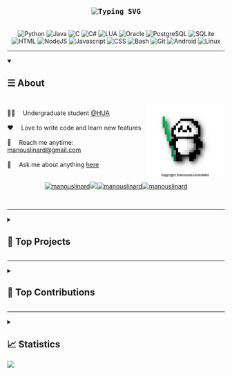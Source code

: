 <!-- Intro  -->
<h3 align="center">
        <br>
        <samp><img src="https://readme-typing-svg.demolab.com?font=Fira+Code&size=15&duration=2500&pause=3000&color=0ACF14&center=true&vCenter=true&lines=Hey+There%2C+I+am+Manousos+Linardakis!;%5B+And+welcome+to+my+profile+%3AD+%5D" alt="Typing SVG" /></a>
        </samp>
</h3>
<p align="center">
        <!-- Organisation  -->
        <samp>
            <br>
        </samp>
        <img alt="Python"
          src="https://img.shields.io/badge/Python-3776AB?style=for-the-badge&logo=python&logoColor=white">
        <img alt="Java"
          src="https://img.shields.io/badge/Java-ED8B00?style=for-the-badge&logo=java&logoColor=white">
        <img alt="C"
          src="https://img.shields.io/badge/C-00599C?style=for-the-badge&logo=c&logoColor=white">
        <img alt="C#"
          src="https://img.shields.io/badge/C%23-239120?style=for-the-badge&logo=c-sharp&logoColor=white">
        <img alt="LUA"
          src="https://img.shields.io/badge/Lua-2C2D72?style=for-the-badge&logo=lua&logoColor=white">
        <img alt="Oracle"
          src="https://img.shields.io/badge/Oracle-F80000?style=for-the-badge&logo=oracle&logoColor=black">
        <img alt="PostgreSQL"
          src="https://img.shields.io/badge/PostgreSQL-316192?style=for-the-badge&logo=postgresql&logoColor=white">
        <img alt="SQLite"
          src="https://img.shields.io/badge/SQLite-07405E?style=for-the-badge&logo=sqlite&logoColor=white">
        <img alt="HTML"
          src="https://img.shields.io/badge/HTML-239120?style=for-the-badge&logo=html5&logoColor=white">
        <img alt="NodeJS"
          src="https://img.shields.io/badge/Node.js-43853D?style=for-the-badge&logo=node.js&logoColor=white">
        <img alt="Javascript"
          src="https://img.shields.io/badge/JavaScript-F7DF1E?style=for-the-badge&logo=javascript&logoColor=black">
        <img alt="CSS"
          src="https://img.shields.io/badge/CSS-239120?&style=for-the-badge&logo=css3&logoColor=white">
        <img alt="Bash"
          src="https://img.shields.io/badge/GNU%20Bash-4EAA25?style=for-the-badge&logo=GNU%20Bash&logoColor=white">
        <img alt="Git"
          src="https://img.shields.io/badge/Git-F05032?style=for-the-badge&logo=git&logoColor=white">
        <img alt="Android"
          src="https://img.shields.io/badge/Android-3DDC84?style=for-the-badge&logo=android&logoColor=white">
        <img alt="Linux"
          src="https://img.shields.io/badge/Linux-FCC624?style=for-the-badge&logo=linux&logoColor=black">
</p>

---

<!-- Details Section-->
<details open>
    <summary><h2>&#9776; About</h2></summary>
    <br />
    <!-- Programmer Gif Image -->
<a href="https://play.unity.com/mg/other/webgl-build-253">
<img align="right" width="180" src="/assets/panda.png" alt="Panda png" title="Artwork by Manousos Linardakis"/></a>

🧑‍🎓 &emsp;Undergraduate student [@HUA](https://www.hua.gr/index.php/el/) <br/><br/>
❤️ &emsp;Love to write code and learn new features<br/><br/>
📧 &emsp;Reach me anytime: manouslinard@gmail.com<br/><br/>
💬 &emsp;Ask me about anything [here](https://github.com/manouslinard/manouslinard/issues)
<br></br>

<p align="center">
      <a href="https://linkedin.com/in/manouslinard" target="_blank"><img src="https://img.shields.io/badge/LinkedIn-0077B5?style=for-the-badge&logo=linkedin&logoColor=white" alt="manouslinard"/></a><a href="https://www.youtube.com/channel/UCzpvHiiqjEdic4UtRALX5tQ" target="_blank"><img src="https://img.shields.io/badge/YouTube-FF0000?style=for-the-badge&logo=youtube&logoColor=white" /></a><a href="https://www.instagram.com/linard_art/" target="_blank"><img src="https://img.shields.io/badge/Instagram-fe4164?style=for-the-badge&logo=instagram&logoColor=white" alt="manouslinard" /></a><a href="https://play.unity.com/u/manlinard02" target="_blank"><img src="https://img.shields.io/badge/Unity-100000?style=for-the-badge&logo=unity&logoColor=white" alt="manouslinard" /></a> 
</p>


<p><br></p>

    
</details>

---

<details>
    <summary><h2>📘 Top Projects</h2></summary>

<br/>
  <p align="center">
    <a href="https://github.com/eellak/fossbot"><img width="300" src="https://denvercoder1-github-readme-stats.vercel.app/api/pin/?username=eellak&repo=fossbot&theme=react&border_color=7F3FBF&bg_color=0D1117&title_color=C9D1D9&text_color=8B949E&icon_color=7F3FBF&hide_border=false&show_icons=true" alt="fossbot"></a>
    <a href="https://github.com/chronis10/fossbot_source"><img width="300" src="https://denvercoder1-github-readme-stats.vercel.app/api/pin/?username=chronis10&repo=fossbot_source&theme=react&border_color=7F3FBF&bg_color=0D1117&title_color=C9D1D9&text_color=8B949E&icon_color=7F3FBF&hide_border=false&show_icons=true" alt="fossbot_source"></a>
    <a href="https://github.com/chronis10/fossbot_simulator"><img width="300" src="https://denvercoder1-github-readme-stats.vercel.app/api/pin/?username=chronis10&repo=fossbot_simulator&theme=react&border_color=7F3FBF&bg_color=0D1117&title_color=C9D1D9&text_color=8B949E&icon_color=7F3FBF&hide_border=false&show_icons=true" alt="fossbot_simulator"></a>
  </p>

  <a href="https://github.com/manouslinard?tab=repositories&sort=stargazers"><img alt="All Repositories" title="All Repositories" src="https://custom-icon-badges.demolab.com/badge/-All%20Repos-1F222E?style=for-the-badge&logoColor=white&logo=repo"/></a>


</details>

---

<details>
    <summary><h2>📕 Top Contributions</h2></summary>

<br/>
  <p align="center">
    <a href="https://github.com/eellak/fossbot"><img width="300" src="https://denvercoder1-github-readme-stats.vercel.app/api/pin/?username=eellak&repo=fossbot&theme=react&border_color=7F3FBF&bg_color=0D1117&title_color=C9D1D9&text_color=8B949E&icon_color=7F3FBF&hide_border=false&show_icons=true" alt="fossbot"></a>
    <a href="https://github.com/chronis10/fossbot_source"><img width="300" src="https://denvercoder1-github-readme-stats.vercel.app/api/pin/?username=chronis10&repo=fossbot_source&theme=react&border_color=7F3FBF&bg_color=0D1117&title_color=C9D1D9&text_color=8B949E&icon_color=7F3FBF&hide_border=false&show_icons=true" alt="fossbot_source"></a>
    <a href="https://github.com/chronis10/fossbot_simulator"><img width="300" src="https://denvercoder1-github-readme-stats.vercel.app/api/pin/?username=chronis10&repo=fossbot_simulator&theme=react&border_color=7F3FBF&bg_color=0D1117&title_color=C9D1D9&text_color=8B949E&icon_color=7F3FBF&hide_border=false&show_icons=true" alt="fossbot_simulator"></a>
  </p>

  <p align="left">
    <a href="https://github.com/stars/manouslinard/lists/contributions"><img alt="All Repositories" title="All Repositories" src="https://custom-icon-badges.demolab.com/badge/-All%20Forks-1F222E?style=for-the-badge&logoColor=white&logo=fork"/></a>
  </p>

</details>

---

<details>
    <summary><h2>📈 Statistics</h2></summary>
    <br />
<p align="center">
  <img src="https://github-profile-trophy.vercel.app/?username=manouslinard&no-bg=false&no-frame=true&margin-w=5&theme=juicyfresh" alt="Trophies">
  <br><br>
  <a href="https://github.com/manouslinard"><img alt="Manouslinard Github Stats" src="https://denvercoder1-github-readme-stats.vercel.app/api?username=manouslinard&show_icons=true&count_private=true&theme=react&border_color=7F3FBF&bg_color=0D1117&title_color=F85D7F&icon_color=F8D866" width="49.5%"/></a>
  <a href="https://github.com/manouslinard"><img alt="Manouslinard Top Languages" src="https://denvercoder1-github-readme-stats.vercel.app/api/top-langs/?username=manouslinard&langs_count=8&layout=compact&theme=react&border_color=7F3FBF&bg_color=0D1117&title_color=F85D7F&icon_color=F8D866" width="49.5%"/></a>
  <br><br>
  <a href="https://github.com/manouslinard"><img alt="Manouslinard Activity Graph" src="https://github-readme-activity-graph.cyclic.app/graph?username=manouslinard&bg_color=0D1117&color=FFFFFF&line=7F3FBF&point=FFFFFF&border_color=7F3FBF" /></a>
</p>
</details>

<img src="https://camo.githubusercontent.com/b867e04377eea646939445ce4e0565253428256abc39c6d32d7b67aab3160d18/68747470733a2f2f63617073756c652d72656e6465722e76657263656c2e6170702f6170693f747970653d776176696e6726636f6c6f723d6772616469656e74266865696768743d3130302673656374696f6e3d666f6f746572" theme=tokyonight/>